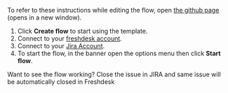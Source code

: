 To refer to these instructions while editing the flow, open [the github page](https://github.com/ot4i/app-connect-templates/blob/master/resources/Closed%20JIRA%20issues%20notify%20FreshDesk%20tickets.yaml) (opens in a new window).

1. Click **Create flow** to start using the template.
2. Connect to your [freshdesk account](https://www.ibm.com/docs/en/app-connect/containers_cd?topic=apps-freshdesk#index__connect).
3. Connect to your [Jira Account](https://www.ibm.com/docs/en/app-connect/cloud?topic=apps-jira#index__connect).
4. To start the flow, in the banner open the options menu then click **Start flow**.

Want to see the flow working?  Close the issue in JIRA and same issue will be automatically closed in Freshdesk
